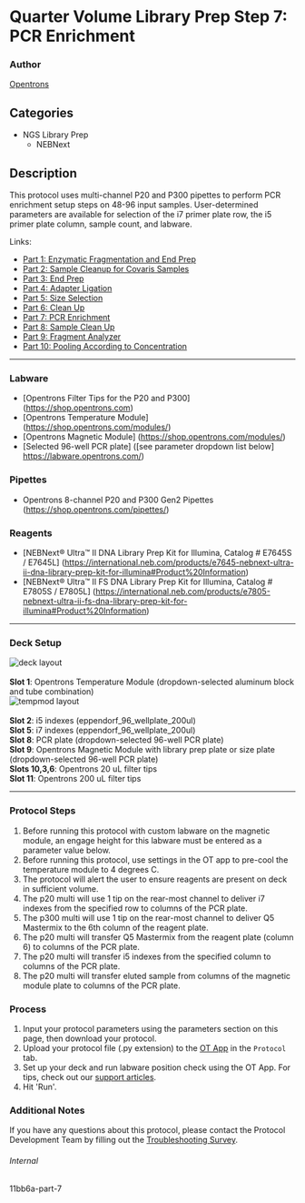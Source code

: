 # Quarter Volume Library Prep Step 7: PCR Enrichment

### Author
[Opentrons](https://opentrons.com/)


## Categories
* NGS Library Prep
	* NEBNext

## Description
This protocol uses multi-channel P20 and P300 pipettes to perform PCR enrichment setup steps on 48-96 input samples. User-determined parameters are available for selection of the i7 primer plate row, the i5 primer plate column, sample count, and labware.

Links:
* [Part 1: Enzymatic Fragmentation and End Prep](http://protocols.opentrons.com/protocol/11bb6a)
* [Part 2: Sample Cleanup for Covaris Samples](http://protocols.opentrons.com/protocol/11bb6a-part-2)
* [Part 3: End Prep](http://protocols.opentrons.com/protocol/11bb6a-part-3)
* [Part 4: Adapter Ligation](http://protocols.opentrons.com/protocol/11bb6a-part-4)
* [Part 5: Size Selection](http://protocols.opentrons.com/protocol/11bb6a-part-5)
* [Part 6: Clean Up](http://protocols.opentrons.com/protocol/11bb6a-part-6)
* [Part 7: PCR Enrichment](http://protocols.opentrons.com/protocol/11bb6a-part-7)
* [Part 8: Sample Clean Up](http://protocols.opentrons.com/protocol/11bb6a-part-8)
* [Part 9: Fragment Analyzer](http://protocols.opentrons.com/protocol/11bb6a-part-9)
* [Part 10: Pooling According to Concentration](http://protocols.opentrons.com/protocol/11bb6a-part-10)

---


### Labware
* [Opentrons Filter Tips for the P20 and P300] (https://shop.opentrons.com)
* [Opentrons Temperature Module] (https://shop.opentrons.com/modules/)
* [Opentrons Magnetic Module] (https://shop.opentrons.com/modules/)
* [Selected 96-well PCR plate] ([see parameter dropdown list below] https://labware.opentrons.com/)


### Pipettes
* Opentrons 8-channel P20 and P300 Gen2 Pipettes (https://shop.opentrons.com/pipettes/)

### Reagents
* [NEBNext® Ultra™ II DNA Library Prep Kit for Illumina, Catalog # E7645S / E7645L] (https://international.neb.com/products/e7645-nebnext-ultra-ii-dna-library-prep-kit-for-illumina#Product%20Information)
* [NEBNext® Ultra™ II FS DNA Library Prep Kit for Illumina, Catalog # E7805S / E7805L] (https://international.neb.com/products/e7805-nebnext-ultra-ii-fs-dna-library-prep-kit-for-illumina#Product%20Information)

---

### Deck Setup
![deck layout](https://opentrons-protocol-library-website.s3.amazonaws.com/custom-README-images/11bb6a/screenshot7-deck.png)
</br>
</br>
**Slot 1**: Opentrons Temperature Module (dropdown-selected aluminum block and tube combination) </br>
![tempmod layout](https://opentrons-protocol-library-website.s3.amazonaws.com/custom-README-images/11bb6a/screenshot7-tempmod.png)
</br>
</br>
**Slot 2**: i5 indexes (eppendorf_96_wellplate_200ul) </br>
**Slot 5**: i7 indexes (eppendorf_96_wellplate_200ul) </br>
**Slot 8**: PCR plate (dropdown-selected 96-well PCR plate) </br>
**Slot 9**: Opentrons Magnetic Module with library prep plate or size plate (dropdown-selected 96-well PCR plate) </br>
**Slots 10,3,6**: Opentrons 20 uL filter tips </br>
**Slot 11**: Opentrons 200 uL filter tips </br>


---

### Protocol Steps
1. Before running this protocol with custom labware on the magnetic module, an engage height for this labware must be entered as a parameter value below.
2. Before running this protocol, use settings in the OT app to pre-cool the temperature module to 4 degrees C.
3. The protocol will alert the user to ensure reagents are present on deck in sufficient volume.
4. The p20 multi will use 1 tip on the rear-most channel to deliver i7 indexes from the specified row to columns of the PCR plate.
5. The p300 multi will use 1 tip on the rear-most channel to deliver Q5 Mastermix to the 6th column of the reagent plate.
6. The p20 multi will transfer Q5 Mastermix from the reagent plate (column 6) to columns of the PCR plate.
7. The p20 multi will transfer i5 indexes from the specified column to columns of the PCR plate.
8. The p20 multi will transfer eluted sample from columns of the magnetic module plate to columns of the PCR plate.

### Process
1. Input your protocol parameters using the parameters section on this page, then download your protocol.
2. Upload your protocol file (.py extension) to the [OT App](https://opentrons.com/ot-app) in the `Protocol` tab.
3. Set up your deck and run labware position check using the OT App. For tips, check out our [support articles](https://support.opentrons.com/en/collections/1559720-guide-for-getting-started-with-the-ot-2).
4. Hit 'Run'.

### Additional Notes
If you have any questions about this protocol, please contact the Protocol Development Team by filling out the [Troubleshooting Survey](https://protocol-troubleshooting.paperform.co/).

###### Internal
11bb6a-part-7
